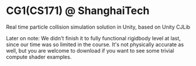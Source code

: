 # CG1(CS171) @ ShanghaiTech
 Real time particle collision simulation solution in Unity, based on Unity CJLib

Later on note:
We didn't finish it to fully functional rigidbody level at last, since our time was so limited in the course. It's not physically accurate as well, but you are welcome to download if you want to see some trivial compute shader examples.
